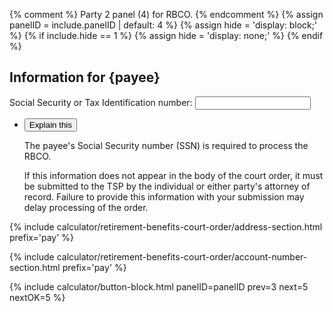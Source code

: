 {% comment %}
Party 2 panel (4) for RBCO.
{% endcomment %}
{% assign panelID = include.panelID | default: 4 %}
{% assign hide = 'display: block;' %}
{% if include.hide == 1 %} {% assign hide = 'display: none;' %} {% endif %}

<section id="panel-{{ panelID }}" class="calculator-panel" style="{{ hide }}"  markdown="1">

<!-- Social Security number -->
<div class="panel-form-field" id="paySSN-outer-div">
  <h2 id="payPanel-H2-2">Information for {payee}</h2>
    <div id="paySSN-div">
      <label class="" id="paySSN-label" for="paySSN">Social Security or Tax Identification number:</label>
      <span class="" id="paySSN-error-message" role="alert"></span>
      <input id="paySSN" name="paySSN" class="format-left" value="" data-store="" myPlaceholder=""
        aria-labelledby="paySSN-label" type="text"  xdisabled xpattern="\d*"
        onKeyDown="return filterNumeric(event);" onDragStart="return false;" onDrop="return false;"
        onblur="SSNGood(0, 1, 'pay');" onchange="SSNGood(0, 1, 'pay');" maxlength="9">
        <input id="paySSNRAW" name="paySSNRAW" type="hidden" value="">
    </div>
    <input id="noSSN" name="noSSN" type="hidden" value="1">
    <!-- Explain this -->
    <ul class="usa-accordion explain-this">
    <li>
    <button class="usa-accordion-button" aria-expanded="false" aria-controls="paySSN-details">Explain this</button>
    <div id="paySSN-details" class="usa-accordion-content">
      <p>The payee's Social Security number (SSN) is required to process the RBCO.<span id="alertName"></span></p>
      <p>If this information does not appear in the body of the court order, it must be submitted to the TSP by the individual or either party's attorney of record. Failure to provide this information with your submission may delay processing of the order.</p>
    </div>
    </li>
    </ul>
  </div>


{% include calculator/retirement-benefits-court-order/address-section.html prefix='pay' %}

{% include calculator/retirement-benefits-court-order/account-number-section.html prefix='pay' %}

{% include calculator/button-block.html panelID=panelID prev=3 next=5 nextOK=5 %}

</section>
